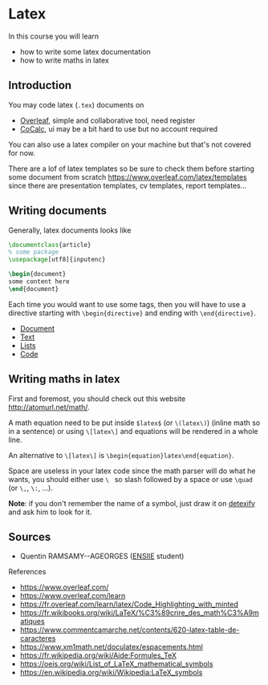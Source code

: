 # Latex

In this course you will learn

* how to write some latex documentation
* how to write maths in latex

## Introduction

You may code latex (`.tex`) documents on

* [Overleaf](https://www.overleaf.com/), simple and collaborative tool, need register
* [CoCalc](https://cocalc.com/), ui may be a bit hard to use but no account required

You can also use a latex compiler on your machine
but that's not covered for now.

There are a lof of latex templates so be sure to check
them before starting some document from
scratch <https://www.overleaf.com/latex/templates>
since there are presentation templates, cv templates,
report templates...

## Writing documents

Generally, latex documents looks like

```latex
\documentclass{article}
% some package
\usepackage[utf8]{inputenc}

\begin{document}
some content here
\end{document}
```

Each time you would want to use some tags, then
you will have to use a directive starting with
``\begin{directive}`` and ending with `\end{directive}`.

* [Document](directives/document.md)
* [Text](directives/text.md)
* [Lists](directives/lists.md)
* [Code](directives/code.md)

## Writing maths in latex

First and foremost, you should check out this
website <http://atomurl.net/math/>. 

A math equation need to be put inside
``$latex$`` (or `\(latex\)`) (inline math so in a sentence)
or using ``\[latex\]`` and equations will be rendered
in a whole line.

An alternative to ```\[latex\]``` is
``\begin{equation}latex\end{equation}``.

Space are useless in your latex code since the math
parser will do what he wants, you should either
use ``\ `` so slash followed by a space 
or use ``\quad`` (or `\,`, `\:`, ...).

**Note**: if you don't remember the name of a symbol,
just draw it on
[detexify](https://detexify.kirelabs.org/classify.html) 
and ask him to look for it.

## Sources

* Quentin RAMSAMY--AGEORGES ([ENSIIE](https://www.ensiie.fr/) student)

References
* <https://www.overleaf.com/>
* <https://www.overleaf.com/learn>
* <https://fr.overleaf.com/learn/latex/Code_Highlighting_with_minted>
* <https://fr.wikibooks.org/wiki/LaTeX/%C3%89crire_des_math%C3%A9matiques>
* <https://www.commentcamarche.net/contents/620-latex-table-de-caracteres>
* <https://www.xm1math.net/doculatex/espacements.html>
* <https://fr.wikipedia.org/wiki/Aide:Formules_TeX>
* <https://oeis.org/wiki/List_of_LaTeX_mathematical_symbols>
* <https://en.wikipedia.org/wiki/Wikipedia:LaTeX_symbols>
